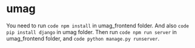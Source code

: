 # umag

You need to run ```code npm install``` in umag_frontend folder. And also ```code pip install django``` in umag folder. Then run ```code npm run server``` in umag_frontend folder, and ```code python manage.py runserver```. 

